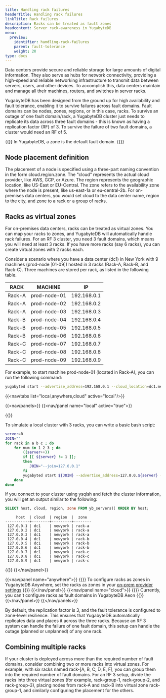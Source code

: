 ```yaml
---
title: Handling rack failures
headerTitle: Handling rack failures
linkTitle: Rack failures
description: Racks can be treated as fault zones
headcontent: Server rack-awareness in YugabyteDB
menu:
  preview:
    identifier: handling-rack-failures
    parent: fault-tolerance
    weight: 20
type: docs
---
```


Data centers provide secure and reliable storage for large amounts of digital information. They also serve as hubs for network connectivity, providing a high-speed and reliable networking infrastructure to transmit data between servers, users, and other devices. To accomplish this, data centers maintain and manage all their machines, routers, and switches in server racks.

YugabyteDB has been designed from the ground up for high availability and fault tolerance, enabling it to survive failures across fault domains. Fault domains can be nodes, zones, regions, or in this case, racks. To survive an outage of one fault domain/rack, a YugabyteDB cluster just needs to replicate its data across three fault domains - this is known as having a replication factor (RF) of 3. To survive the failure of two fault domains, a cluster would need an RF of 5.

{{<note>}}
In YugabyteDB, a zone is the default fault domain.
{{</note>}}

## Node placement definition

The placement of a node is specified using a three-part naming convention in the form cloud.region.zone. The "cloud" represents the actual cloud provider, like AWS, GCP, or Azure. The region represents the geographic location, like US-East or EU-Central. The zone refers to the availability zone where the node is present, like us-east-1a or eu-central-2b. For on-premises data centers, you would set cloud to the data center name, region to the city, and zone to a rack or a group of racks.

## Racks as virtual zones

For on-premises data centers, racks can be treated as virtual zones. You can map your racks to zones, and YugabyteDB will automatically handle rack failures. For an RF 3 cluster, you need 3 fault domains, which means you will need at least 3 racks. If you have more racks (say 6 racks), you can create virtual zones with 2 racks each.

Consider a scenario where you have a data center (dc1) in New York with 9 machines (prod-node [01-09]) hosted in 3 racks (Rack-A, Rack-B, and Rack-C).  Three machines are stored per rack, as listed in the following table.

|  RACK  |   MACHINE    |     IP      |
| ------ | ------------ | ----------- |
| Rack-A | prod-node-01 | 192.168.0.1 |
| Rack-A | prod-node-02 | 192.168.0.2 |
| Rack-A | prod-node-03 | 192.168.0.3 |
| Rack-B | prod-node-04 | 192.168.0.4 |
| Rack-B | prod-node-05 | 192.168.0.5 |
| Rack-B | prod-node-06 | 192.168.0.6 |
| Rack-C | prod-node-07 | 192.168.0.7 |
| Rack-C | prod-node-08 | 192.168.0.8 |
| Rack-C | prod-node-09 | 192.168.0.9 |

For example, to start machine prod-node-01 (located in Rack-A), you can run the following command:

```bash
yugabyted start --advertise_address=192.168.0.1 --cloud_location=dc1.newyork.rack-a
```

<!-- begin: nav tabs -->
{{<nav/tabs list="local,anywhere,cloud" active="local"/>}}

{{<nav/panels>}}
{{<nav/panel name="local" active="true">}}
<!-- local cluster setup instructions -->
{{<collapse title="Setup a local cluster">}}

To simulate a local cluster with 3 racks, you can write a basic bash script:

```bash
server=0
JOIN=""
for rack in a b c ; do
    for num in 1 2 3 ; do
        ((server++))
        if [[ ${server} != 1 ]];
        then
           JOIN="--join=127.0.0.1"
        fi
        yugabyted start ${JOIN} --advertise_address=127.0.0.${server} --cloud_location=dc1.newyork.rack-${rack} --base_dir=${HOME}/var/node{server}
    done
done
```

If you connect to your cluster using ysqlsh and fetch the cluster information, you will get an output similar to the following:

```sql
SELECT host, cloud, region, zone FROM yb_servers() ORDER BY host;
```

```output
     host  | cloud  | region  |  zone
-----------+--------+---------+--------
 127.0.0.1 | dc1    | newyork | rack-a
 127.0.0.2 | dc1    | newyork | rack-a
 127.0.0.3 | dc1    | newyork | rack-a
 127.0.0.4 | dc1    | newyork | rack-b
 127.0.0.5 | dc1    | newyork | rack-b
 127.0.0.6 | dc1    | newyork | rack-b
 127.0.0.7 | dc1    | newyork | rack-c
 127.0.0.8 | dc1    | newyork | rack-c
 127.0.0.9 | dc1    | newyork | rack-c
 ```

{{</collapse>}}
{{</nav/panel>}}

{{<nav/panel name="anywhere">}} {{<note>}}
To configure racks as zones in YugabyteDB Anywhere, set the racks as zones in your [on-prem provider settings](../../../yugabyte-platform/configure-yugabyte-platform/on-premises-provider/#provider-settings)
{{</note>}}
{{</nav/panel>}}
{{<nav/panel name="cloud">}}
{{<warning>}} Currently, you can't configure racks as fault domains in YugabyteDB Aeon {{</warning>}}
{{</nav/panel>}}
{{</nav/panels>}}
<!-- end: nav tabs -->

By default, the replication factor is 3, and the fault tolerance is configured to zone-level resilience. This ensures that YugabyteDB automatically replicates data and places it across the three racks. Because an RF 3 system can handle the failure of one fault domain, this setup can handle the outage (planned or unplanned) of any one rack.

## Combining multiple racks

If your cluster is deployed across more than the required number of fault domains, consider combining two or more racks into virtual zones. For example, with six racks named rack-[A, B, C, D, E, F], you can group them into the required number of fault domains. For an RF 3 setup, divide the racks into three virtual zones (for example, rack-group-1, rack-group-2, and rack-group-3), placing nodes from rack-A and rack-B into virtual zone rack-group-1, and similarly configuring the placement for the others.
